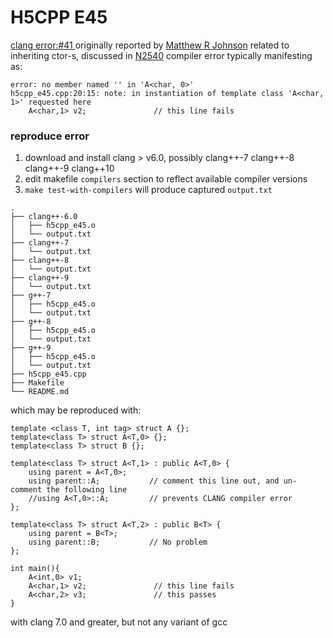 # H5CPP E45

[clang error:#41 ](https://github.com/steven-varga/h5cpp/issues/41) originally reported by [Matthew R Johnson](https://github.com/mrj10)
related to inheriting ctor-s, discussed in [N2540](http://www.open-std.org/jtc1/sc22/wg21/docs/papers/2008/n2540.htm)
compiler error typically manifesting as:
```
error: no member named '' in 'A<char, 0>'
h5cpp_e45.cpp:20:15: note: in instantiation of template class 'A<char, 1>' requested here
    A<char,1> v2;               // this line fails

```
### reproduce error
1. download and install clang > v6.0, possibly clang++-7 clang++-8 clang++-9 clang++10
2. edit makefile `compilers` section to reflect available compiler versions
3. `make test-with-compilers` will produce captured `output.txt`

```
.
├── clang++-6.0
│   ├── h5cpp_e45.o
│   └── output.txt
├── clang++-7
│   └── output.txt
├── clang++-8
│   └── output.txt
├── clang++-9
│   └── output.txt
├── g++-7
│   ├── h5cpp_e45.o
│   └── output.txt
├── g++-8
│   ├── h5cpp_e45.o
│   └── output.txt
├── g++-9
│   ├── h5cpp_e45.o
│   └── output.txt
├── h5cpp_e45.cpp
├── Makefile
└── README.md
```


which may be reproduced with:
```
template <class T, int tag> struct A {};
template<class T> struct A<T,0> {};
template<class T> struct B {};

template<class T> struct A<T,1> : public A<T,0> {
    using parent = A<T,0>;
    using parent::A;           // comment this line out, and un-comment the following line
    //using A<T,0>::A;         // prevents CLANG compiler error 
};

template<class T> struct A<T,2> : public B<T> {
    using parent = B<T>;
    using parent::B;           // No problem
};

int main(){
    A<int,0> v1;
    A<char,1> v2;               // this line fails
    A<char,2> v3;               // this passes
}
```

with clang 7.0 and greater, but not any variant of gcc
